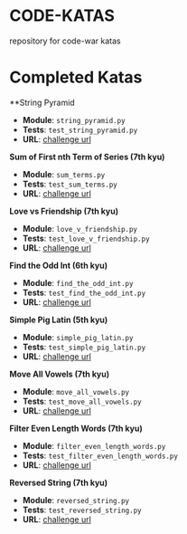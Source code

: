 # CODE-KATAS
repository for code-war katas

# Completed Katas

**String Pyramid

- **Module**: `string_pyramid.py`
- **Tests**: `test_string_pyramid.py`
- **URL**: [challenge url](https://www.codewars.com/kata/string-pyramid/train/python)


**Sum of First nth Term of Series (7th kyu)**

- **Module**: `sum_terms.py`
- **Tests**: `test_sum_terms.py`
- **URL**: [challenge url](https://www.codewars.com/kata/sum-of-the-first-nth-term-of-series/train/python)

**Love vs Friendship (7th kyu)**

- **Module**: `love_v_friendship.py`
- **Tests**: `test_love_v_friendship.py`
- **URL**: [challenge url](https://www.codewars.com/kata/love-vs-friendship/train/python)

**Find the Odd Int (6th kyu)**

- **Module**: `find_the_odd_int.py`
- **Tests**: `test_find_the_odd_int.py`
- **URL**: [challenge url](https://www.codewars.com/kata/find-the-odd-int/train/python)

**Simple Pig Latin (5th kyu)**

- **Module**: `simple_pig_latin.py`
- **Tests**: `test_simple_pig_latin.py`
- **URL**: [challenge url](https://www.codewars.com/kata/simple-pig-latin/train/python)

**Move All Vowels (7th kyu)**

- **Module**: `move_all_vowels.py`
- **Tests**: `test_move_all_vowels.py`
- **URL**: [challenge url](https://www.codewars.com/kata/move-all-vowels/train/python)

**Filter Even Length Words (7th kyu)**

- **Module**: `filter_even_length_words.py`
- **Tests**: `test_filter_even_length_words.py`
- **URL**: [challenge url](https://www.codewars.com/kata/filterevenlengthwords/train/python)

**Reversed String (7th kyu)**

- **Module**: `reversed_string.py`
- **Tests**: `test_reversed_string.py`
- **URL**: [challenge url](https://www.codewars.com/kata/reversed-strings/train/python)
